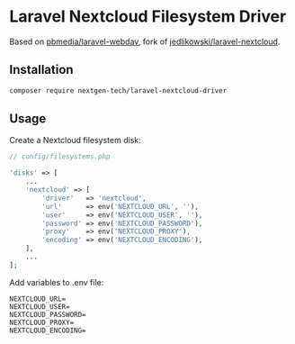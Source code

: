 # Laravel Nextcloud Filesystem Driver

Based on [pbmedia/laravel-webdav](https://github.com/pascalbaljetmedia/laravel-webdav), fork of [jedlikowski/laravel-nextcloud](https://github.com/jedlikowski/laravel-nextcloud).

## Installation

```bash
composer require nextgen-tech/laravel-nextcloud-driver
```

## Usage

Create a Nextcloud filesystem disk:

```php
// config/filesystems.php

'disks' => [
    ...
    'nextcloud' => [
        'driver'   => 'nextcloud',
        'url'      => env('NEXTCLOUD_URL', ''),
        'user'     => env('NEXTCLOUD_USER', ''),
        'password' => env('NEXTCLOUD_PASSWORD'),
        'proxy'    => env('NEXTCLOUD_PROXY'),
        'encoding' => env('NEXTCLOUD_ENCODING'),
    ],
    ...
];
```

Add variables to .env file:

```
NEXTCLOUD_URL=
NEXTCLOUD_USER=
NEXTCLOUD_PASSWORD=
NEXTCLOUD_PROXY=
NEXTCLOUD_ENCODING=
```
